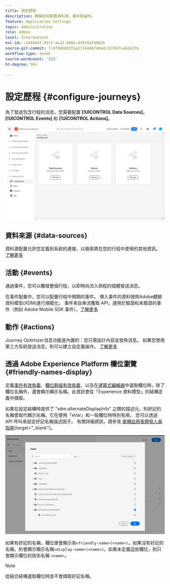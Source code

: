 ```yaml
---
title: 設定歷程
description: 瞭解如何配置資料源、事件和操作。
feature: Application Settings
topic: Administration
role: Admin
level: Intermediate
exl-id: c144d44f-031f-4ca2-800e-d3878af400a5
source-git-commit: 7c9f04b8d3faa171444bfa0adc537b5faabde37e
workflow-type: tm+mt
source-wordcount: '313'
ht-degree: 56%

---
```


# 設定歷程 {#configure-journeys}

為了發送包含行程的消息，您需要配置 **[!UICONTROL Data Sources]**。 **[!UICONTROL Events]** 和 **[!UICONTROL Actions]**。

![](assets/admin-menu.png)

## 資料來源 {#data-sources}

資料源配置允許您定義到系統的連接，以檢索將在您的行程中使用的其他資訊。 [了解更多](../../using/datasource/about-data-sources.md)

## 活動 {#events}

通過事件，您可以觸發整個行程，以即時向流入旅程的個體發送消息。

在事件配置中，您可以配置行程中預期的事件。 傳入事件的資料按照Adobe體驗資料模型(XDM)進行規範化。 事件來自串流獲取 API，適用於驗證和未驗證的事件（例如 Adobe Mobile SDK 事件）。[了解更多](../../using/event/about-events.md)

## 動作 {#actions}

Journey Optimizer消息功能是內置的：您只需設計內容並發佈消息。 如果您使用第三方系統發送消息，則可以建立自定義操作。 [了解更多](../../using/action/action.md)

## 透過 Adobe Experience Platform 欄位瀏覽 {#friendly-names-display}

定義[事件有效負載](../event/about-creating.md#define-the-payload-fields)、[欄位群組有效負載](../datasource/configure-data-sources.md#define-field-groups)，以及在[運算式編輯器](../building-journeys/expression/expressionadvanced.md)中選取欄位時，除了欄位名稱外，還會顯示顯示名稱。此資訊會從「Experience 資料模型」的結構定義中擷取。

如果在設定結構時提供了 &quot;xdm:alternateDisplayInfo&quot; 之類的描述元，則好記的名稱會取代顯示名稱。它在使用「eVar」和一般欄位時特別有用。 您可以透過 API 呼叫來設定好記名稱描述因子。 有關詳細資訊，請參見 [架構註冊表開發人員指南](https://experienceleague.adobe.com/docs/experience-platform/xdm/api/getting-started.html?lang=zh-Hant){target=&quot;_blank&quot;}。

![](assets/xdm-from-descriptors.png)

如果有好記的名稱，欄位便會顯示為`<friendly-name>(<name>)`。如果沒有好記的名稱，則會顯示顯示名稱`<display-name>(<name>)`。如果未定義這些欄位，則只會顯示欄位的技術名稱 `<name>`。

>[!NOTE]
>
>從結合結構選取欄位時並不會擷取好記名稱。
